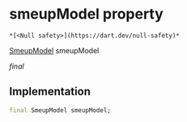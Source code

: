 


# smeupModel property




    *[<Null safety>](https://dart.dev/null-safety)*


[SmeupModel](../../smeup_models_widgets_smeup_model/SmeupModel-class.md) smeupModel
  
_final_






## Implementation

```dart
final SmeupModel smeupModel;


```







